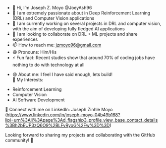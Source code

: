 - 👋 Hi, I’m Joseph Z. Moyo @JoeyAsh96
- 👀 I am extremely passionate about in Deep Reinforcement Learning (DRL) and Computer Vision applications
- 🌱 I am currently working on several projects in DRL and computer vision, with the aim of developing fully fledged AI applications 
- 💞️ I am looking to collaborate on DRL + ML projects and share experiences  
- 📫 How to reach me: jzmoyo96@gmail.com
- 😄 Pronouns: Him/His
- ⚡ Fun fact: Recent studies show that around 70% of coding jobs have nothing to do with technology at all
+ 😄 About me:
  I feel I have said enough, lets build!  
🌟 My Interests:
- Reinforcement Learning
- Computer Vision
- AI Software Development

🔗 Connect with me on LinkedIn: Joseph Zinhle Moyo (https://www.linkedin.com/in/joseph-moyo-04b49b168?lipi=urn%3Ali%3Apage%3Ad_flagship3_profile_view_base_contact_details%3Bh2bEUP3zQ6O9%2BLFvRyoG%2Fw%3D%3D)

Looking forward to sharing my projects and collaborating with the GitHub community! 🚀

<!---
JoeyAsh96/JoeyAsh96 is a ✨ special ✨ repository because its `README.md` (this file) appears on your GitHub profile.
You can click the Preview link to take a look at your changes.
--->

